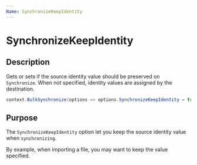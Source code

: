 ```yaml
---
Name: SynchronizeKeepIdentity
---
```


# SynchronizeKeepIdentity

## Description

Gets or sets if the source identity value should be preserved on `Synchronize`. When not specified, identity values are assigned by the destination.


```csharp
context.BulkSynchronize(options => options.SynchronizeKeepIdentity = true);
```

## Purpose
The `SynchronizeKeepIdentity` option let you keep the source identity value when `synchronizing`.

By example, when importing a file, you may want to keep the value specified.
